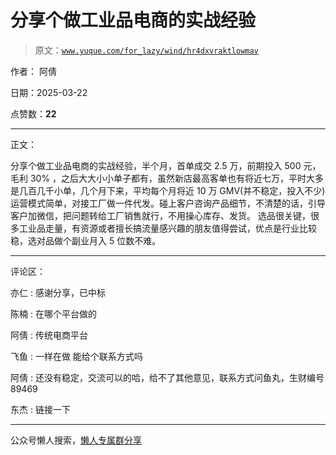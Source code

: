 # 分享个做工业品电商的实战经验

> 原文：[`www.yuque.com/for_lazy/wind/hr4dxvraktlowmav`](https://www.yuque.com/for_lazy/wind/hr4dxvraktlowmav)

作者： 阿倩

日期：2025-03-22

点赞数：**22**

* * *

正文：

分享个做工业品电商的实战经验，半个月，首单成交 2.5 万，前期投入 500 元，毛利 30%
，之后大大小小单子都有，虽然新店最高客单也有将近七万，平时大多是几百几千小单，几个月下来，平均每个月将近 10 万 GMV(并不稳定，投入不少)
运营模式简单，对接工厂做一件代发。碰上客户咨询产品细节，不清楚的话，引导客户加微信，把问题转给工厂销售就行，不用操心库存、发货。
选品很关键，很多工业品走量，有资源或者擅长搞流量感兴趣的朋友值得尝试，优点是行业比较稳，选对品做个副业月入 5 位数不难。

* * *

评论区：

亦仁 : 感谢分享，已中标

陈楠 : 在哪个平台做的

阿倩 : 传统电商平台

飞鱼 : 一样在做 能给个联系方式吗

阿倩 : 还没有稳定，交流可以的哈，给不了其他意见，联系方式问鱼丸，生财编号 89469

东杰 : 链接一下

* * *

公众号懒人搜索，[懒人专属群分享](https://lazybook.fun/#/blog/group)